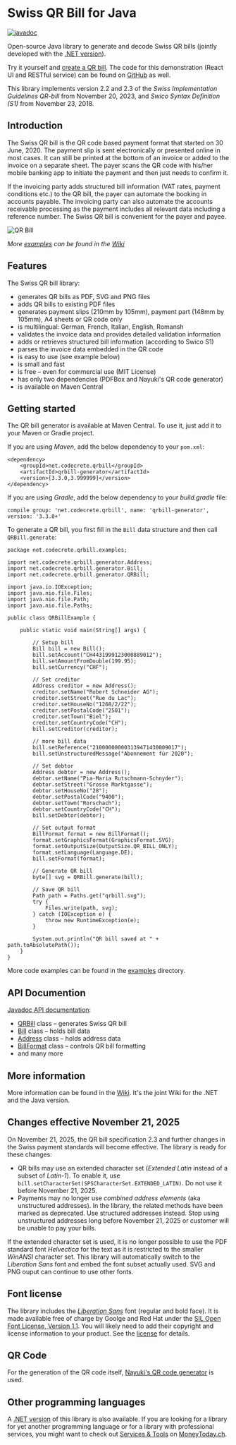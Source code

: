# Swiss QR Bill for Java

[![javadoc](https://javadoc.io/badge2/net.codecrete.qrbill/qrbill-generator/javadoc.svg)](https://javadoc.io/doc/net.codecrete.qrbill/qrbill-generator)

Open-source Java library to generate and decode Swiss QR bills (jointly developed with the [.NET version](https://github.com/manuelbl/SwissQRBill.NET)).

Try it yourself and [create a QR bill](https://www.codecrete.net/qrbill). The code for this demonstration (React UI and RESTful service) can be found on [GitHub](https://github.com/manuelbl/SwissQRBillDemo) as well.

This library implements version 2.2 and 2.3 of the *Swiss Implementation Guidelines QR-bill* from November 20, 2023, and *Swico Syntax Definition (S1)* from November 23, 2018.


## Introduction

The Swiss QR bill is the QR code based payment format that started on 30 June, 2020. The payment slip is sent electronically or presented online in most cases. It can still be printed at the bottom of an invoice or added to the invoice on a separate sheet. The payer scans the QR code with his/her mobile banking app to initiate the payment and then just needs to confirm it.

If the invoicing party adds structured bill information (VAT rates, payment conditions etc.) to the QR bill, the payer can automate the booking in accounts payable. The invoicing party can also automate the accounts receivable processing as the payment includes all relevant data including a reference number. The Swiss QR bill is convenient for the payer and payee.

![QR Bill](https://raw.githubusercontent.com/wiki/manuelbl/SwissQRBill/images/qr-invoice-e1.svg?sanitize=true)

*More [examples](https://github.com/manuelbl/SwissQRBill/wiki/Swiss-QR-Invoice-Examples) can be found in the [Wiki](https://github.com/manuelbl/SwissQRBill/wiki)*


## Features

The Swiss QR bill library:

- generates QR bills as PDF, SVG and PNG files
- adds QR bills to existing PDF files
- generates payment slips (210mm by 105mm), payment part (148mm by 105mm), A4 sheets or QR code only
- is multilingual: German, French, Italian, English, Romansh
- validates the invoice data and provides detailed validation information
- adds or retrieves structured bill information (according to Swico S1)
- parses the invoice data embedded in the QR code
- is easy to use (see example below)
- is small and fast
- is free – even for commercial use (MIT License)
- has only two dependencies (PDFBox and Nayuki's QR code generator)
- is available on Maven Central

## Getting started

The QR bill generator is available at Maven Central. To use it, just add it to your Maven or Gradle project.

If you are using *Maven*, add the below dependency to your `pom.xml`:

    <dependency>
        <groupId>net.codecrete.qrbill</groupId>
        <artifactId>qrbill-generator</artifactId>
        <version>[3.3.0,3.999999]</version>
    </dependency>

If you are using *Gradle*, add the below dependency to your *build.gradle* file:

    compile group: 'net.codecrete.qrbill', name: 'qrbill-generator', version: '3.3.0+'

To generate a QR bill, you first fill in the `Bill` data structure and then call `QRBill.generate`:

    package net.codecrete.qrbill.examples;
    
    import net.codecrete.qrbill.generator.Address;
    import net.codecrete.qrbill.generator.Bill;
    import net.codecrete.qrbill.generator.QRBill;
    
    import java.io.IOException;
    import java.nio.file.Files;
    import java.nio.file.Path;
    import java.nio.file.Paths;
    
    public class QRBillExample {
    
        public static void main(String[] args) {
    
            // Setup bill
            Bill bill = new Bill();
            bill.setAccount("CH4431999123000889012");
            bill.setAmountFromDouble(199.95);
            bill.setCurrency("CHF");
    
            // Set creditor
            Address creditor = new Address();
            creditor.setName("Robert Schneider AG");
            creditor.setStreet("Rue du Lac");
            creditor.setHouseNo("1268/2/22");
            creditor.setPostalCode("2501");
            creditor.setTown("Biel");
            creditor.setCountryCode("CH");
            bill.setCreditor(creditor);
    
            // more bill data
            bill.setReference("210000000003139471430009017");
            bill.setUnstructuredMessage("Abonnement für 2020");
    
            // Set debtor
            Address debtor = new Address();
            debtor.setName("Pia-Maria Rutschmann-Schnyder");
            debtor.setStreet("Grosse Marktgasse");
            debtor.setHouseNo("28");
            debtor.setPostalCode("9400");
            debtor.setTown("Rorschach");
            debtor.setCountryCode("CH");
            bill.setDebtor(debtor);
    
            // Set output format
            BillFormat format = new BillFormat();
            format.setGraphicsFormat(GraphicsFormat.SVG);
            format.setOutputSize(OutputSize.QR_BILL_ONLY);
            format.setLanguage(Language.DE);
            bill.setFormat(format);

            // Generate QR bill
            byte[] svg = QRBill.generate(bill);
    
            // Save QR bill
            Path path = Paths.get("qrbill.svg");
            try {
                Files.write(path, svg);
            } catch (IOException e) {
                throw new RuntimeException(e);
            }
    
            System.out.println("QR bill saved at " + path.toAbsolutePath());
        }
    }

More code examples can be found in the [examples](examples) directory.


## API Documention

[Javadoc API documentation](https://javadoc.io/doc/net.codecrete.qrbill/qrbill-generator):

- [QRBill](https://javadoc.io/doc/net.codecrete.qrbill/qrbill-generator/latest/net/codecrete/qrbill/generator/QRBill.html) class – generates Swiss QR bill
- [Bill](https://javadoc.io/doc/net.codecrete.qrbill/qrbill-generator/latest/net/codecrete/qrbill/generator/Bill.html) class – holds bill data
- [Address](https://javadoc.io/doc/net.codecrete.qrbill/qrbill-generator/latest/net/codecrete/qrbill/generator/Address.html) class – holds address data
- [BillFormat](https://javadoc.io/doc/net.codecrete.qrbill/qrbill-generator/latest/net/codecrete/qrbill/generator/BillFormat.html) class – controls QR bill formatting
- and many more


## More information

More information can be found in the [Wiki](https://github.com/manuelbl/SwissQRBill/wiki). It's the joint Wiki for the .NET and the Java version.


## Changes effective November 21, 2025

On November 21, 2025, the QR bill specification 2.3 and further changes in the Swiss payment standards will become effective. The library is ready for these changes:

- QR bills may use an extended character set (*Extended Latin* instead of a subset of *Latin-1*). To enable it, use `bill.setCharacterSet(SPSCharacterSet.EXTENDED_LATIN)`. Do not use it before November 21, 2025.
- Payments may no longer use *combined address elements* (aka unstructured addresses). In the library, the related methods have been marked as deprecated. Use structured addresses instead. Stop using unstructured addresses long before November 21, 2025 or customer will be unable to pay your bills.

If the extended character set is used, it is no longer possible to use the PDF standard font *Helvectica* for the text as it is restricted to the smaller *WinANSI* character set. This library will automatically switch to the *Liberation Sans* font and embed the font subset actually used. SVG and PNG ouput can continue to use other fonts.


## Font license

The library includes the [*Liberation Sans*](https://github.com/liberationfonts/liberation-fonts) font (regular and bold face). It is made available free of charge by Goolge and Red Hat under the [SIL Open Font License, Version 1.1](https://github.com/liberationfonts/liberation-fonts/blob/main/LICENSE). You will likely need to add their copyright and license information to your product. See the [license](https://github.com/liberationfonts/liberation-fonts/blob/main/LICENSE) for details.



## QR Code

For the generation of the QR code itself, [Nayuki's QR code generator](https://github.com/nayuki/QR-Code-generator) is used.

## Other programming languages

A [.NET version](https://github.com/manuelbl/SwissQRBill.NET) of this library is also available. If you are looking for a library for yet another programming language or for a library with professional services, you might want to check out [Services & Tools](https://www.moneytoday.ch/iso20022/movers-shakers/software-hersteller/services-tools/) on [MoneyToday.ch](https://www.moneytoday.ch).
